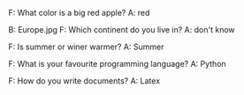 F: What color is a big red apple?
A: red

B: Europe.jpg
F: Which continent do you live in?
A: don't know

F: Is summer or winer warmer?
A: Summer

F: What is your favourite programming language?
A: Python

F: How do you write documents?
A: Latex

